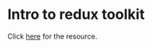 <h1>Intro to redux toolkit</h1>

<p>
  Click <a href="https://www.youtube.com/watch?v=k68j9xlbHHk">here</a> for the
  resource.
</p>
